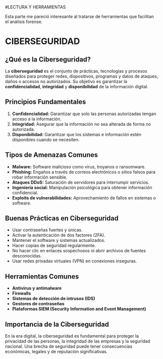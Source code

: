 #LECTURA Y HERRAMIENTAS

Esta parte me pareció interesante al tratarse de herramientas que facilitan el análisis forense.

# CIBERSEGURIDAD

## ¿Qué es la Ciberseguridad?

La **ciberseguridad** es el conjunto de prácticas, tecnologías y procesos diseñados para proteger redes, dispositivos, programas y datos de ataques, daños o accesos no autorizados. Su objetivo es garantizar la **confidencialidad**, **integridad** y **disponibilidad** de la información digital.

## Principios Fundamentales

1. **Confidencialidad:** Garantizar que solo las personas autorizadas tengan acceso a la información.
2. **Integridad:** Asegurar que la información no sea alterada de forma no autorizada.
3. **Disponibilidad:** Garantizar que los sistemas e información estén disponibles cuando se necesiten.

## Tipos de Amenazas Comunes

- **Malware:** Software malicioso como virus, troyanos o ransomware.
- **Phishing:** Engaños a través de correos electrónicos o sitios falsos para robar información sensible.
- **Ataques DDoS:** Saturación de servidores para interrumpir servicios.
- **Ingeniería social:** Manipulación psicológica para obtener información confidencial.
- **Exploits de vulnerabilidades:** Aprovechamiento de fallos en sistemas o software.

## Buenas Prácticas en Ciberseguridad

- Usar contraseñas fuertes y únicas.
- Activar la autenticación de dos factores (2FA).
- Mantener el software y sistemas actualizados.
- Hacer copias de seguridad regularmente.
- No hacer clic en enlaces sospechosos ni abrir archivos de fuentes desconocidas.
- Usar redes privadas virtuales (VPN) en conexiones inseguras.

## Herramientas Comunes

- **Antivirus y antimalware**
- **Firewalls**
- **Sistemas de detección de intrusos (IDS)**
- **Gestores de contraseñas**
- **Plataformas SIEM (Security Information and Event Management)**

## Importancia de la Ciberseguridad

En la era digital, la ciberseguridad es fundamental para proteger la privacidad de las personas, la integridad de las empresas y la seguridad nacional. Una brecha de seguridad puede tener consecuencias económicas, legales y de reputación significativas.
